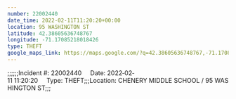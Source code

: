 ```yaml
---
number: 22002440
date_time: 2022-02-11T11:20:20+00:00
location: 95 WASHINGTON ST
latitude: 42.38605636748767
longitude: -71.17085218018426
type: THEFT
google_maps_link: https://maps.google.com/?q=42.38605636748767,-71.17085218018426
---
```


;;;;;;Incident #: 22002440     Date: 2022‐02‐11 11:20:20     Type: THEFT;;;Location: CHENERY MIDDLE SCHOOL / 95 WASHINGTON ST;;;

